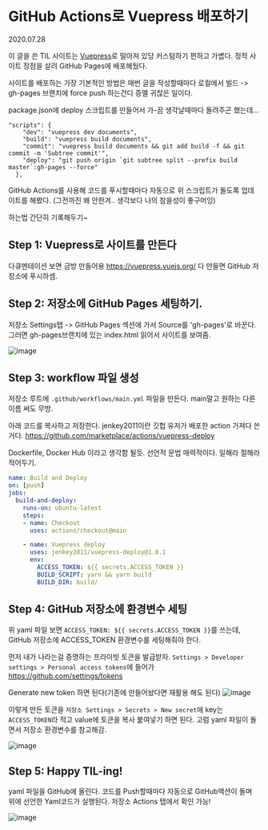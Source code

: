 # GitHub Actions로 Vuepress 배포하기

2020.07.28

이 글을 쓴 TIL 사이트는 [Vuepress](https://vuepress.vuejs.org/)로 말아져 있당
커스텀하기 편하고 가볍다.
정적 사이트 장점을 살려 GitHub Pages에 배포해뒀다.

사이트를 배포하는 가장 기본적인 방법은
매번 글을 작성할때마다 로컬에서 빌드 -> gh-pages 브랜치에 force push 하는건디
증맬 귀찮은 일이다.

package.json에 deploy 스크립트를 만들어서 가-끔 생각날때마다 돌려주곤 했는데...

```
"scripts": {
    "dev": "vuepress dev documents",
    "build": "vuepress build documents",
    "commit": "vuepress build documents && git add build -f && git commit -m 'Subtree commit'",
    "deploy": "git push origin `git subtree split --prefix build master`:gh-pages --force"
  },
```

GitHub Actions를 사용해
코드를 푸시할때마다 자동으로 위 스크립트가 돌도록 업데이트를 해봤다.
(그전까진 왜 안한겨.. 생각보다 나의 참을성이 좋구머잉)

하는법 간단히 기록해두기~

## Step 1: Vuepress로 사이트를 만든다

다큐멘테이션 보면 금방 만들어용 https://vuepress.vuejs.org/
다 만들면 GitHub 저장소에 푸시하셈.

## Step 2: 저장소에 GitHub Pages 세팅하기.

저장소 Settings탭 -> GitHub Pages 섹션에 가서
Source를 'gh-pages'로 바꾼다. 그러면 gh-pages브랜치에 있는 index.html 읽어서 사이트를 보여줌.

![image](https://user-images.githubusercontent.com/3839771/88663984-56446f80-d117-11ea-9653-5c8a6d3a9d42.png)

## Step 3: workflow 파일 생성

저장소 루트에 `.github/workflows/main.yml` 파일을 만든다. main말고 원하는 다른 이름 써도 무방.

아래 코드를 복사하고 저장한다.
jenkey2011이란 깃헙 유저가 배포한 action 가져다 쓴거다.
https://github.com/marketplace/actions/vuepress-deploy

Dockerfile, Docker Hub 이라고 생각함 될듯. 선언적 문법 매력적이다. 일해라 절해라 적어두기.

```yaml
name: Build and Deploy
on: [push]
jobs:
  build-and-deploy:
    runs-on: ubuntu-latest
    steps:
    - name: Checkout
      uses: actions/checkout@main

    - name: Vuepress deploy
      uses: jenkey2011/vuepress-deploy@1.0.1
      env:
        ACCESS_TOKEN: ${{ secrets.ACCESS_TOKEN }}
        BUILD_SCRIPT: yarn && yarn build
        BUILD_DIR: build/
```

## Step 4: GitHub 저장소에 환경변수 세팅

위 yaml 파일 보면 `ACCESS_TOKEN: ${{ secrets.ACCESS_TOKEN }}`를 쓰는데, GitHub 저장소에 ACCESS_TOKEN 환경변수를 세팅해줘야 한다. 

먼저 내가 나라는걸 증명하는 프라이빗 토큰을 발급받자.
`Settings > Developer settings > Personal access tokens`에 들어가
https://github.com/settings/tokens 

Generate new token 하면 된다(기존에 만들어놨다면 재활용 해도 된다)
![image](https://user-images.githubusercontent.com/3839771/88664767-893b3300-d118-11ea-95cc-93a962eef299.png)

이렇게 만든 토큰을
`저장소 Settings > Secrets > New secret`에 key는 `ACCESS_TOKEN`라 적고 value에 토큰을 복사 붙여넣기 하면 된다. 고럼 yaml 파일이 돌면서 저장소 환경변수를 참고해감.

![image](https://user-images.githubusercontent.com/3839771/88664600-437e6a80-d118-11ea-969e-b07d88bcf008.png)

## Step 5: Happy TIL-ing!

yaml 파일을 GitHub에 올린다. 코드를 Push할때마다 자동으로 GitHub액션이 돌며 위에 선언한 Yaml코드가 실행된다.
저장소 Actions 탭에서 확인 가능!

![image](https://user-images.githubusercontent.com/3839771/88665046-f949b900-d118-11ea-9934-de8c9f1858a5.png)
